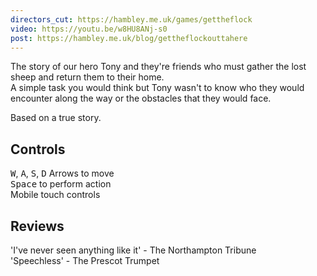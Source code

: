 ```yaml
---
directors_cut: https://hambley.me.uk/games/gettheflock
video: https://youtu.be/w8HU8ANj-s0
post: https://hambley.me.uk/blog/gettheflockouttahere
---
```

The story of our hero Tony and they're friends who must gather the lost sheep and return them to their home.   
A simple task you would think but Tony wasn't to know who they would encounter along the way or the obstacles that they would face.  
  
Based on a true story.  

## Controls

<kbd>W</kbd>, <kbd>A</kbd>, <kbd>S</kbd>, <kbd>D</kbd> Arrows to move  
<kbd>Space</kbd> to perform action  
Mobile touch controls  

## Reviews

'I've never seen anything like it' - The  Northampton Tribune  
'Speechless' - The Prescot Trumpet